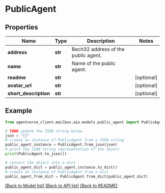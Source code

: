 # PublicAgent


## Properties

Name | Type | Description | Notes
------------ | ------------- | ------------- | -------------
**address** | **str** | Bech32 address of the public agent. | 
**name** | **str** | Name of the public agent. | 
**readme** | **str** |  | [optional] 
**avatar_url** | **str** |  | [optional] 
**short_description** | **str** |  | [optional] 

## Example

```python
from agentverse_client.mailbox.aio.models.public_agent import PublicAgent

# TODO update the JSON string below
json = "{}"
# create an instance of PublicAgent from a JSON string
public_agent_instance = PublicAgent.from_json(json)
# print the JSON string representation of the object
print(PublicAgent.to_json())

# convert the object into a dict
public_agent_dict = public_agent_instance.to_dict()
# create an instance of PublicAgent from a dict
public_agent_from_dict = PublicAgent.from_dict(public_agent_dict)
```
[[Back to Model list]](../README.md#documentation-for-models) [[Back to API list]](../README.md#documentation-for-api-endpoints) [[Back to README]](../README.md)


